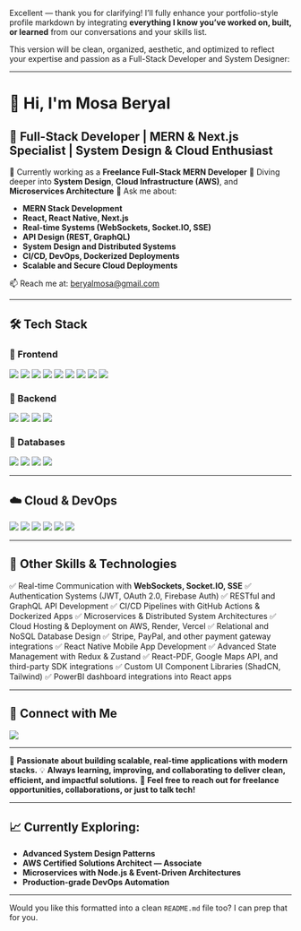 Excellent — thank you for clarifying!
I’ll fully enhance your portfolio-style profile markdown by integrating **everything I know you’ve worked on, built, or learned** from our conversations and your skills list.

This version will be clean, organized, aesthetic, and optimized to reflect your expertise and passion as a Full-Stack Developer and System Designer:

---

# 👋 Hi, I'm Mosa Beryal

## 🚀 Full-Stack Developer | MERN & Next.js Specialist | System Design & Cloud Enthusiast

🔭 Currently working as a **Freelance Full-Stack MERN Developer**
🌱 Diving deeper into **System Design**, **Cloud Infrastructure (AWS)**, and **Microservices Architecture**
💬 Ask me about:

* **MERN Stack Development**
* **React, React Native, Next.js**
* **Real-time Systems (WebSockets, Socket.IO, SSE)**
* **API Design (REST, GraphQL)**
* **System Design and Distributed Systems**
* **CI/CD, DevOps, Dockerized Deployments**
* **Scalable and Secure Cloud Deployments**

📫 Reach me at: [beryalmosa@gmail.com](mailto:beryalmosa@gmail.com)

---

## 🛠️ Tech Stack

### 🔹 Frontend

<p align="left">
  <img src="https://img.shields.io/badge/-HTML5-E34F26?style=flat&logo=html5&logoColor=white" />
  <img src="https://img.shields.io/badge/-CSS3-1572B6?style=flat&logo=css3&logoColor=white" />
  <img src="https://img.shields.io/badge/-JavaScript-F7DF1E?style=flat&logo=javascript&logoColor=black" />
  <img src="https://img.shields.io/badge/-TypeScript-007ACC?style=flat&logo=typescript&logoColor=white" />
  <img src="https://img.shields.io/badge/-React-61DAFB?style=flat&logo=react&logoColor=black" />
  <img src="https://img.shields.io/badge/-Next.js-000000?style=flat&logo=next.js&logoColor=white" />
  <img src="https://img.shields.io/badge/-React%20Native-61DAFB?style=flat&logo=react&logoColor=black" />
  <img src="https://img.shields.io/badge/-TailwindCSS-38B2AC?style=flat&logo=tailwind-css&logoColor=white" />
  <img src="https://img.shields.io/badge/-ShadCN-111827?style=flat&logo=tailwind-css&logoColor=white" />
</p>

### 🔹 Backend

<p align="left">
  <img src="https://img.shields.io/badge/-Node.js-339933?style=flat&logo=node.js&logoColor=white" />
  <img src="https://img.shields.io/badge/-Express.js-000000?style=flat&logo=express&logoColor=white" />
  <img src="https://img.shields.io/badge/-Socket.IO-010101?style=flat&logo=socket.io&logoColor=white" />
  <img src="https://img.shields.io/badge/-GraphQL-E10098?style=flat&logo=graphql&logoColor=white" />
</p>

### 🔹 Databases

<p align="left">
  <img src="https://img.shields.io/badge/-MongoDB-47A248?style=flat&logo=mongodb&logoColor=white" />
  <img src="https://img.shields.io/badge/-MySQL-4479A1?style=flat&logo=mysql&logoColor=white" />
  <img src="https://img.shields.io/badge/-PostgreSQL-4169E1?style=flat&logo=postgresql&logoColor=white" />
  <img src="https://img.shields.io/badge/-Firebase-FFCA28?style=flat&logo=firebase&logoColor=black" />
</p>

---

## ☁️ Cloud & DevOps

<p align="left">
  <img src="https://img.shields.io/badge/-AWS-232F3E?style=flat&logo=amazon-aws&logoColor=white" />
  <img src="https://img.shields.io/badge/-Docker-2496ED?style=flat&logo=docker&logoColor=white" />
  <img src="https://img.shields.io/badge/-Nginx-009639?style=flat&logo=nginx&logoColor=white" />
  <img src="https://img.shields.io/badge/-GitHub%20Actions-2088FF?style=flat&logo=github-actions&logoColor=white" />
  <img src="https://img.shields.io/badge/-Render-46E3B7?style=flat&logo=render&logoColor=black" />
  <img src="https://img.shields.io/badge/-Vercel-000000?style=flat&logo=vercel&logoColor=white" />
</p>

---

## 📌 Other Skills & Technologies

✅ Real-time Communication with **WebSockets, Socket.IO, SSE**
✅ Authentication Systems (JWT, OAuth 2.0, Firebase Auth)
✅ RESTful and GraphQL API Development
✅ CI/CD Pipelines with GitHub Actions & Dockerized Apps
✅ Microservices & Distributed System Architectures
✅ Cloud Hosting & Deployment on AWS, Render, Vercel
✅ Relational and NoSQL Database Design
✅ Stripe, PayPal, and other payment gateway integrations
✅ React Native Mobile App Development
✅ Advanced State Management with Redux & Zustand
✅ React-PDF, Google Maps API, and third-party SDK integrations
✅ Custom UI Component Libraries (ShadCN, Tailwind)
✅ PowerBI dashboard integrations into React apps

---

## 🔗 Connect with Me

<p align="left">
  <a href="https://www.linkedin.com/in/mosa-beryal-b03233211">
    <img src="https://img.shields.io/badge/-LinkedIn-0077B5?style=flat&logo=linkedin&logoColor=white" />
  </a>
</p>

---

🚀 **Passionate about building scalable, real-time applications with modern stacks.**
💡 **Always learning, improving, and collaborating to deliver clean, efficient, and impactful solutions.**
📣 **Feel free to reach out for freelance opportunities, collaborations, or just to talk tech!**

---

## 📈 Currently Exploring:

* **Advanced System Design Patterns**
* **AWS Certified Solutions Architect — Associate**
* **Microservices with Node.js & Event-Driven Architectures**
* **Production-grade DevOps Automation**

---

Would you like this formatted into a clean `README.md` file too? I can prep that for you.
